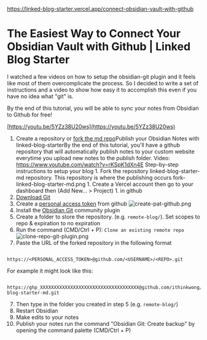 https://linked-blog-starter.vercel.app/connect-obsidian-vault-with-github


# The Easiest Way to Connect Your Obsidian Vault with Github | Linked Blog Starter
I watched a few videos on how to setup the obsidian-git plugin and it feels like most of them overcomplicate the process. So I decided to write a set of instructions and a video to show how easy it to accomplish this even if you have no idea what "git" is.

By the end of this tutorial, you will be able to sync your notes from Obsidian to Github for free!

[https://youtu.be/5YZz38U20ws](https://youtu.be/5YZz38U20ws)

1.  Create a repository or [fork the md repo](publish-your-obsidian-notes-with-linked-blog-starter)Publish your Obsidian Notes with linked-blog-starterBy the end of this tutorial, you'll have a github repository that will automatically publish notes to your custom website everytime you upload new notes to the publish folder. Video: https://www.youtube.com/watch?v=rKSpK1dXn4E Step-by-step instructions to setup your blog 1. Fork the repository linked-blog-starter-md repository. This repository is where the publishing occurs fork-linked-blog-starter-md.png 1. Create a Vercel account then go to your dashboard then (Add New... > Project) 1. in github
2.  [Download Git](https://git-scm.com/downloads)
3.  Create a [personal access token](https://docs.github.com/en/authentication/keeping-your-account-and-data-secure/creating-a-personal-access-token#creating-a-personal-access-token-classic) from github ![create-pat-github.png](https://linked-blog-starter.vercel.app/md_assets/attachments/create-pat-github.png)
4.  Install the [Obsidian Git](https://github.com/denolehov/obsidian-git/wiki/Installation) community plugin
5.  Create a folder to store the repository. (e.g. `remote-blog/`). Set scopes to repo & expiration to no expiration
6.  Run the command (CMD/Ctrl + P): `Clone an existing remote repo` ![clone-repo-git-plugin.png](https://linked-blog-starter.vercel.app/md_assets/attachments/clone-repo-git-plugin.png)
7.  Paste the URL of the forked repository in the following format

```

https://<PERSONAL_ACCESS_TOKEN>@github.com/<USERNAME>/<REPO>.git

```


For example it might look like this:

```

https://ghp_XXXXXXXXXXXXXXXXXXXXXXXXXXXXXXXXXXXX@github.com/ithinkwong/linked-blog-starter-md.git

```


7.  Then type in the folder you created in step 5 (e.g. `remote-blog/`)
8.  Restart Obsidian
9.  Make edits to your notes
10.  Publish your notes run the command "Obsidian Git: Create backup" by opening the command palette (CMD/Ctrl + P)